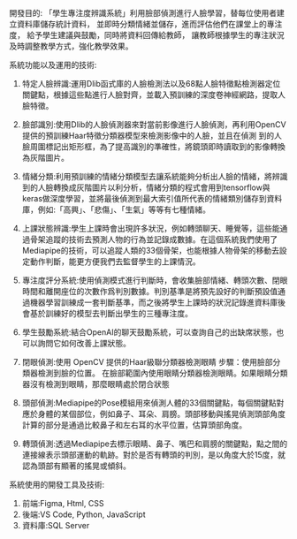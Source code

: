 開發目的:
「學生專注度辨識系統」利用臉部偵測進行人臉學習，替每位使用者建立資料庫儲存統計資料，
並即時分類情緒並儲存，進而評估他們在課堂上的專注度，
給予學生建議與鼓勵，同時將資料回傳給教師，
讓教師根據學生的專注狀況及時調整教學方式，強化教學效果。

系統功能以及運用的技術:
1. 特定人臉辨識:運用Dlib函式庫的人臉檢測法以及68點人臉特徵點檢測器定位關鍵點，根據這些點進行人臉對齊，並載入預訓練的深度卷神經網路，提取人臉特徵。

2. 臉部識別:使用Dlib的人臉偵測器來對當前影像進行人臉偵測，再利用OpenCV提供的預訓練Haar特徵分類器模型來檢測影像中的人臉，並且在偵測
到的人臉周圍標記出矩形框，為了提高識別的準確性，將鏡頭即時讀取到的影像轉換為灰階圖片。

3. 情緒分類:利用預訓練的情緒分類模型去讓系統能夠分析出人臉的情緒，將辨識到的人臉轉換成灰階圖片以利分析，情緒分類的程式會用到tensorflow與keras做深度學習，並將最後偵測到最大索引值所代表的情緒類別儲存到資料庫，例如:「高興」、「悲傷」、「生氣」等等有七種情緒。 

4. 上課狀態辨識:學生上課時會出現許多狀況，例如轉頭聊天、睡覺等，這些能通過骨架追蹤的技術去預測人物的行為並記錄成數據。在這個系統我們使用了Mediapipe的技術，可以追蹤人類的33個骨架，也能根據人物骨架的移動去設定動作判斷，能更方便我們去監督學生的上課情況。 

5. 專注度評分系統:使用偵測模式進行判斷時，會收集臉部情緒、轉頭次數、閉眼時間和離開座位的次數作爲判別數據。判別基準是將預先設好的判斷預設值通過機器學習訓練成一套判斷基準，而之後將學生上課時的狀況記錄進資料庫後會基於訓練好的模型去判斷出學生的三種專注度。 

6. 學生鼓勵系統:結合OpenAI的聊天鼓勵系統，可以查詢自己的出缺席狀態，也可以詢問它如何改善上課狀態。

7. 閉眼偵測:使用 OpenCV 提供的Haar級聯分類器檢測眼睛 
步驟：使用臉部分類器檢測到臉的位置。 在臉部範圍內使用眼睛分類器檢測眼睛。如果眼睛分類器沒有檢測到眼睛，那麼眼睛處於閉合狀態

8. 頭部偵測:Mediapipe的Pose模組用來偵測人體的33個關鍵點，每個關鍵點對應於身體的某個部位，例如鼻子、耳朵、肩膀。頭部移動與搖晃偵測頭部角度計算的部分是通過比較鼻子和左右耳的水平位置，估算頭部角度。

9. 轉頭偵測:透過Mediapipe去標示眼睛、鼻子、嘴巴和肩膀的關鍵點，點之間的連接線表示頭部運動的軌跡。對於是否有轉頭的判別，是以角度大於15度，就認為頭部有顯著的搖晃或傾斜。


系統使用的開發工具及技術:
1. 前端:Figma, Html, CSS
2. 後端:VS Code, Python, JavaScript
3. 資料庫:SQL Server